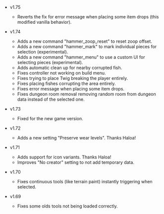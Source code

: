 - v1.75
  - Reverts the fix for error message when placing some item drops (this modified vanilla behavior).

- v1.74
  - Adds a new command "hammer_zoop_reset" to reset zoop offset.
  - Adds a new command "hammer_mark" to mark individual pieces for selection (experimental).
  - Adds a new command "hammer_menu" to use a custom UI for selecting pieces (experimental).
  - Adds automatic clean up for nearby corrupted fish.
  - Fixes controller not working on build menu.
  - Fixes trying to place Twig breaking the player entirely.
  - Fixes placing fishes corrupting the area entirely.
  - Fixes error message when placing some item drops.
  - Fixes dungeon room removal removing random room from dungeon data instead of the selected one.

- v1.73
  - Fixed for the new game version.

- v1.72
  - Adds a new setting "Preserve wear levels". Thanks Haloa!

- v1.71
  - Adds support for icon variants. Thanks Haloa!
  - Improves "No creator" setting to not add temporary data.

- v1.70
  - Fixes continuous tools (like terrain paint) instantly triggering when selected.

- v1.69
  - Fixes some olds tools not being loaded correctly.
